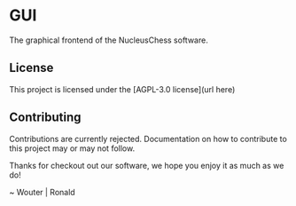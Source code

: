 # GUI

The graphical frontend of the NucleusChess software.

## License

This project is licensed under the [AGPL-3.0 license](url here)

## Contributing

Contributions are currently rejected. Documentation on how to contribute to this project may or may not follow.

Thanks for checkout out our software, we hope you enjoy it as much as we do!

~ Wouter | Ronald
